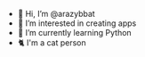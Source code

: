 - 👋 Hi, I’m @arazybbat
- 👀 I’m interested in creating apps
- 🌱 I’m currently learning Python
- 🐈 I'm a cat person
